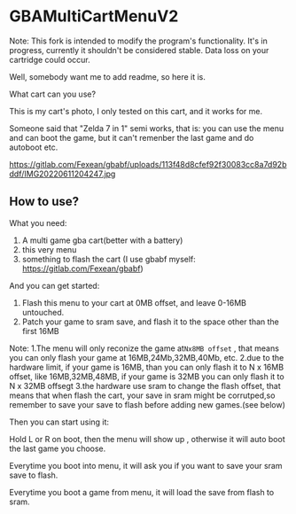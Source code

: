 # GBAMultiCartMenuV2

Note: This fork is intended to modify the program's functionality. It's in progress, currently it shouldn't be considered stable. Data loss on your cartridge could occur.

Well, somebody want me to add readme, so here it is.

What cart can you use?

This is my cart's photo, I only tested on this cart, and it works for me.

Someone said that "Zelda 7 in 1" semi works, that is: you can use the menu and can boot the game, but it can't remenber the last game and do autoboot etc.

https://gitlab.com/Fexean/gbabf/uploads/113f48d8cfef92f30083cc8a7d92bddf/IMG20220611204247.jpg

## How to use?

What you need:
1. A multi game gba cart(better with a battery)
2. this very menu
3. something to flash the cart
   (I use gbabf myself: https://gitlab.com/Fexean/gbabf)
  
And you can get started:

1. Flash this menu to your cart at 0MB offset, and leave 0-16MB untouched.
2. Patch your game to sram save, and flash it to the space other than the first 16MB

Note: 
1.The menu will only reconize the game at` Nx8MB offset ` , that means you can only flash your game at 16MB,24Mb,32MB,40Mb, etc.
2.due to the hardware limit, if your game is 16MB, than you can only flash it to N x 16MB offset, like 16MB,32MB,48MB, if your game is 32MB you can only flash it to N x 32MB offsegt
3.the hardware use sram to change the flash offset, that means that when flash the cart, your save in sram might be corrutped,so remember to save your save to flash before adding new games.(see below)

Then you can start using it:

Hold L or R on boot, then the menu will show up , otherwise it will auto boot the last game you choose.

Everytime you boot into menu, it will ask you if you want to save your sram save to flash.

Everytime you boot a game from menu, it will load the save from flash to sram.




